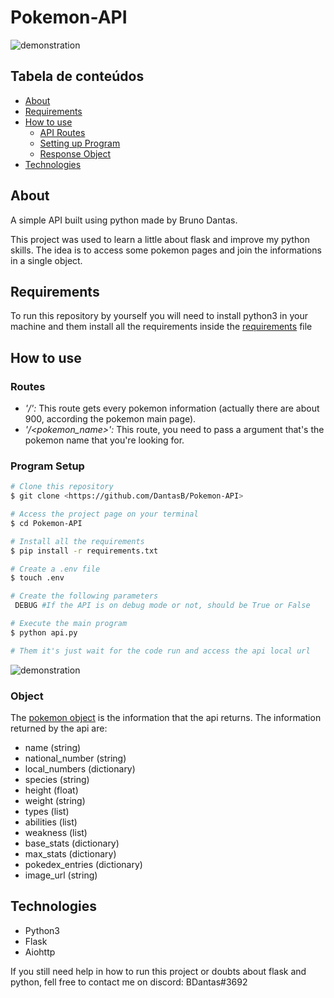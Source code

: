 # Pokemon-API

![demonstration](https://cdn.discordapp.com/attachments/539836343094870016/825924843605065788/unknown.png)

## Tabela de conteúdos

<!--ts-->
   * [About](#about)
   * [Requirements](#requirements)
   * [How to use](#how-to-use)
      * [API Routes](#routes)
      * [Setting up Program](#program-setup)
      * [Response Object](#object)
   * [Technologies](#technologies)
<!--te-->

## About

A simple API built using python made by Bruno Dantas.

This project was used to learn a little about flask and improve my python skills. The idea is to access some pokemon pages and join the informations in a single object.

## Requirements

To run this repository by yourself you will need to install python3 in your machine and them install all the requirements inside the [requirements](requirements.txt) file

## How to use

### Routes

- *'/':* This route gets every pokemon information (actually there are about 900, according the pokemon main page).
- *'/<pokemon_name>':* This route, you need to pass a argument that's the pokemon name that you're looking for.

### Program Setup

```bash
# Clone this repository
$ git clone <https://github.com/DantasB/Pokemon-API>

# Access the project page on your terminal
$ cd Pokemon-API

# Install all the requirements
$ pip install -r requirements.txt

# Create a .env file
$ touch .env  

# Create the following parameters
 DEBUG #If the API is on debug mode or not, should be True or False

# Execute the main program
$ python api.py

# Them it's just wait for the code run and access the api local url
```
![demonstration](https://cdn.discordapp.com/attachments/539836343094870016/825919295947145236/unknown.png)

### Object
The [pokemon object](https://github.com/DantasB/Pokemon-API/blob/main/Objects/pokemon.py) is the information that the api returns. The information returned by the api are:
- name (string)
- national_number (string)
- local_numbers (dictionary)
- species (string)
- height (float)
- weight (string)
- types (list)
- abilities (list)
- weakness (list)
- base_stats (dictionary)
- max_stats (dictionary)
- pokedex_entries (dictionary)
- image_url (string)


## Technologies

* Python3
* Flask
* Aiohttp


If you still need help in how to run this project or doubts about flask and python, fell free to contact me on discord: BDantas#3692